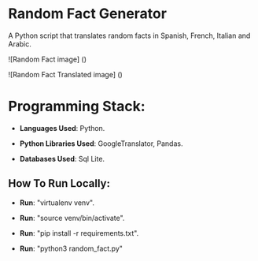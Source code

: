 # Random Fact Generator

A Python script that translates random facts in Spanish, French, Italian and Arabic.


![Random Fact image] ()

![Random Fact Translated image] ()


# Programming Stack: 


*	**Languages Used**: Python.

*	**Python Libraries Used**: GoogleTranslator, Pandas. 

*	**Databases Used**: Sql Lite.

## How To Run Locally:

*	**Run**: "virtualenv venv".

*	**Run**: "source venv/bin/activate".

*	**Run**: "pip install -r requirements.txt".

* 	**Run**: "python3 random_fact.py"